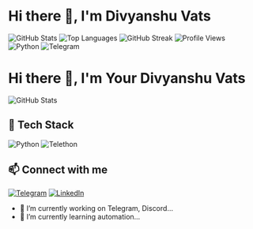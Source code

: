 # Hi there 👋, I'm Divyanshu Vats

![GitHub Stats](https://github-readme-stats.vercel.app/api?username=Divyans-hu&show_icons=true&theme=radical)
![Top Languages](https://github-readme-stats.vercel.app/api/top-langs/?username=Divyans-hu&layout=compact&theme=radical)
![GitHub Streak](https://github-readme-streak-stats.herokuapp.com/?user=Divyans-hu&theme=radical)
![Profile Views](https://visitor-badge.laobi.icu/badge?page_id=your-username.your-username)
![Python](https://img.shields.io/badge/Python-3.11-blue?style=for-the-badge&logo=python)
![Telegram](https://img.shields.io/badge/Telegram-Bot-blue?style=for-the-badge&logo=telegram)
# Hi there 👋, I'm Your Divyanshu Vats

![GitHub Stats](https://github-readme-stats.vercel.app/api?username=Divyans-hu&show_icons=true&theme=radical)

## 🔧 Tech Stack
![Python](https://img.shields.io/badge/Python-3.11-blue?style=for-the-badge&logo=python)
![Telethon](https://img.shields.io/badge/Telethon-Bot-blue?style=for-the-badge)

## 📫 Connect with me
[![Telegram](https://img.shields.io/badge/Telegram-Chat-blue?style=for-the-badge&logo=telegram)](https://t.me/i_llmakeumine)
[![LinkedIn](https://img.shields.io/badge/LinkedIn-Connect-blue?style=for-the-badge&logo=linkedin)](https://linkedin.com/in/divyans-hu/)






- 🔭 I’m currently working on Telegram, Discord...
- 🌱 I’m currently learning automation...
<!-- 👯 I’m looking to collaborate on MySuccess... ->
- 🤔 I’m looking for help with ...
- 💬 Ask me about ...
- 📫 How to reach me: ...
- 😄 Pronouns: ...
- ⚡ Fun fact: ...

